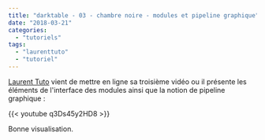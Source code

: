```yaml
---
title: "darktable - 03 - chambre noire - modules et pipeline graphique"
date: "2018-03-21"
categories: 
  - "tutoriels"
tags: 
  - "laurenttuto"
  - "tutoriel"
---
```


[Laurent Tuto](https://www.youtube.com/channel/UC_cUwX_8lPpve50jaOPt9VQ) vient de mettre en ligne sa troisième vidéo ou il présente les éléments de l'interface des modules ainsi que la notion de pipeline graphique : 

{{< youtube q3Ds45y2HD8 >}} 

Bonne visualisation.
